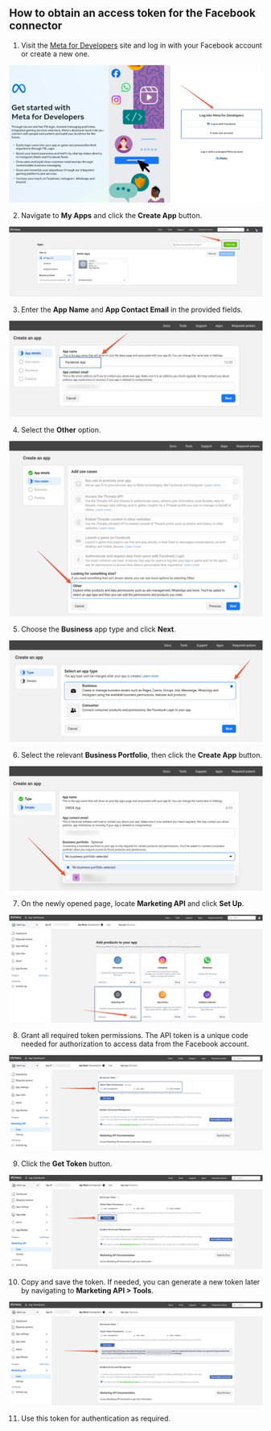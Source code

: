 ## How to obtain an access token for the Facebook connector

1. Visit the [Meta for Developers](https://developers.facebook.com/) site and log in with your Facebook account or create a new one.

![Facebook login page](/src/Integrations/FacebookMarketing/res/facebook_login.png)

2. Navigate to **My Apps** and click the **Create App** button.

![Facebook creating app](/src/Integrations/FacebookMarketing/res/facebook_createapp.png)

3. Enter the **App Name** and **App Contact Email** in the provided fields.

![Facebook app name](/src/Integrations/FacebookMarketing/res/facebook_appname.png)

4. Select the **Other** option.

![Facebook Other use case](/src/Integrations/FacebookMarketing/res/facebook_other.png)

5. Choose the **Business** app type and click **Next**.

![Facebook Business app type](/src/Integrations/FacebookMarketing/res/facebook_business.png)

6. Select the relevant **Business Portfolio**, then click the **Create App** button.

![Facebook Business portfolio option](/src/Integrations/FacebookMarketing/res/facebook_portfolio.png)

7. On the newly opened page, locate **Marketing API** and click **Set Up**.

![Facebook Marketing API set up](/src/Integrations/FacebookMarketing/res/facebook_setup.png)

8. Grant all required token permissions. The API token is a unique code needed for authorization to access data from the Facebook account.

![Facebook permissions granting](/src/Integrations/FacebookMarketing/res/facebook_checkbox.png)

9. Click the **Get Token** button.

![Facebook getting token](/src/Integrations/FacebookMarketing/res/facebook_gettoken.png)

10. Copy and save the token. If needed, you can generate a new token later by navigating to **Marketing API > Tools**.

![Facebook saving token](/src/Integrations/FacebookMarketing/res/facebook_token.png)

11. Use this token for authentication as required.
